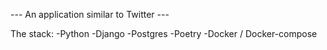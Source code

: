 --- An application similar to Twitter ---

The stack:
-Python
-Django
-Postgres
-Poetry
-Docker / Docker-compose
